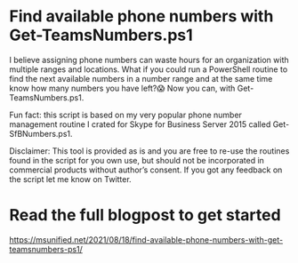 # Find available phone numbers with Get-TeamsNumbers.ps1

I believe assigning phone numbers can waste hours for an organization with multiple ranges and locations. What if you could run a PowerShell routine to find the next available numbers in a number range and at the same time know how many numbers you have left?😱 Now you can, with Get-TeamsNumbers.ps1.

Fun fact: this script is based on my very popular phone number management routine I crated for Skype for Business Server 2015 called Get-SfBNumbers.ps1.

Disclaimer: This tool is provided as is and you are free to re-use the routines found in the script for you own use, but should not be incorporated in commercial products without author’s consent. If you got any feedback on the script let me know on Twitter.


# Read the full blogpost to get started
https://msunified.net/2021/08/18/find-available-phone-numbers-with-get-teamsnumbers-ps1/



